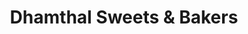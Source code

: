---
title: "Dhamthal Sweets & Bakers"
url: /karachi/dhamthal-sweets-and-bakers/
shop: confectionery
---